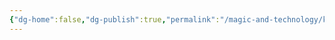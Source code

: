 ```yaml
---
{"dg-home":false,"dg-publish":true,"permalink":"/magic-and-technology/key-concepts/realm-shifts/","dgPassFrontmatter":true,"noteIcon":""}
---
```



